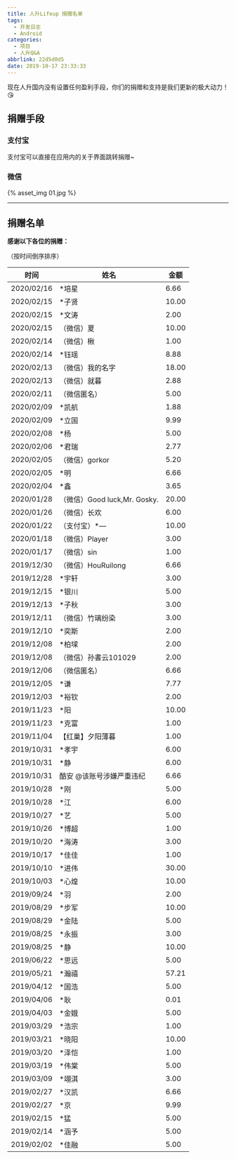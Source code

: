 ```yaml
---
title: 人升Lifeup 捐赠名单
tags:
  - 开发日志
  - Android
categories:
  - 项目
  - 人升Q&A
abbrlink: 22d5d0d5
date: 2019-10-17 23:33:33
---
```


现在人升国内没有设置任何盈利手段，你们的捐赠和支持是我们更新的极大动力！😘

## 捐赠手段

### 支付宝

支付宝可以直接在应用内的关于界面跳转捐赠~

### 微信

 {% asset_img 01.jpg %}

---

## 捐赠名单

**感谢以下各位的捐赠：**

（按时间倒序排序）

| 时间       | 姓名                         | 金额  |
| ---------- | ---------------------------- | ----- |
| 2020/02/16 | *培星                        | 6.66  |
| 2020/02/15 | *子贤                        | 10.00 |
| 2020/02/15 | *文涛                        | 2.00  |
| 2020/02/15 | （微信）夏                   | 10.00 |
| 2020/02/14 | （微信）楸                   | 1.00  |
| 2020/02/14 | *钰瑶                        | 8.88  |
| 2020/02/13 | （微信）我的名字             | 18.00 |
| 2020/02/13 | （微信）就暮                 | 2.88  |
| 2020/02/11 | （微信匿名）                 | 5.00  |
| 2020/02/09 | *凯航                        | 1.88  |
| 2020/02/09 | *立国                        | 9.99  |
| 2020/02/08 | *杨                          | 5.00  |
| 2020/02/06 | *君瑞                        | 2.77  |
| 2020/02/05 | （微信）gorkor               | 5.20  |
| 2020/02/05 | *明                          | 6.66  |
| 2020/02/04 | *鑫                          | 3.65  |
| 2020/01/28 | （微信）Good luck,Mr. Gosky. | 20.00 |
| 2020/01/26 | （微信）长欢                 | 6.00  |
| 2020/01/22 | （支付宝）*—                 | 10.00 |
| 2020/01/18 | （微信）Player               | 3.00  |
| 2020/01/17 | （微信）sin                  | 1.00  |
| 2019/12/30 | （微信）HouRuilong           | 6.66  |
| 2019/12/28 | *宇轩                        | 3.00  |
| 2019/12/15 | *银川                        | 5.00  |
| 2019/12/13 | *子秋                        | 3.00  |
| 2019/12/11 | （微信）竹璃纷染             | 3.00  |
| 2019/12/10 | *奕斯                        | 2.00  |
| 2019/12/08 | *柏墚                        | 2.00  |
| 2019/12/08 | （微信）孙書云101029         | 2.00  |
| 2019/12/06 | （微信匿名）                 | 6.66  |
| 2019/12/05 | *谦                          | 7.77  |
| 2019/12/03 | *裕钦                        | 2.00  |
| 2019/11/23 | *阳                          | 10.00 |
| 2019/11/23 | *克富                        | 1.00  |
| 2019/11/04 | 【红巢】夕阳薄暮             | 1.00  |
| 2019/10/31 | *孝宇                        | 6.00  |
| 2019/10/31 | *静                          | 6.00  |
| 2019/10/31 | 酷安 @该账号涉嫌严重违纪     | 6.66  |
| 2019/10/28 | *刚                          | 5.00  |
| 2019/10/28 | *江                          | 6.00  |
| 2019/10/27 | *艺                          | 5.00  |
| 2019/10/26 | *博超                        | 1.00  |
| 2019/10/20 | *海涛                        | 3.00  |
| 2019/10/17 | *佳佳                        | 1.00  |
| 2019/10/10 | *进伟                        | 30.00 |
| 2019/10/03 | *心煌                        | 10.00 |
| 2019/09/24 | *羽                          | 2.00  |
| 2019/08/29 | *步军                        | 10.00 |
| 2019/08/29 | *金陆                        | 5.00  |
| 2019/08/25 | *永振                        | 3.00  |
| 2019/08/25 | *静                          | 10.00 |
| 2019/06/22 | *思远                        | 5.00  |
| 2019/05/21 | *瀚禧                        | 57.21 |
| 2019/04/12 | *国浩                        | 5.00  |
| 2019/04/06 | *耿                          | 0.01  |
| 2019/04/03 | *金娥                        | 5.00  |
| 2019/03/29 | *浩宗                        | 1.00  |
| 2019/03/21 | *晓阳                        | 10.00 |
| 2019/03/20 | *泽恺                        | 1.00  |
| 2019/03/19 | *伟棠                        | 5.00  |
| 2019/03/09 | *翊淇                        | 3.00  |
| 2019/02/27 | *汉凯                        | 6.66  |
| 2019/02/27 | *京                          | 9.99  |
| 2019/02/15 | *猛                          | 5.00  |
| 2019/02/14 | *涵予                        | 5.00  |
| 2019/02/02 | *佳融                        | 5.00  |

